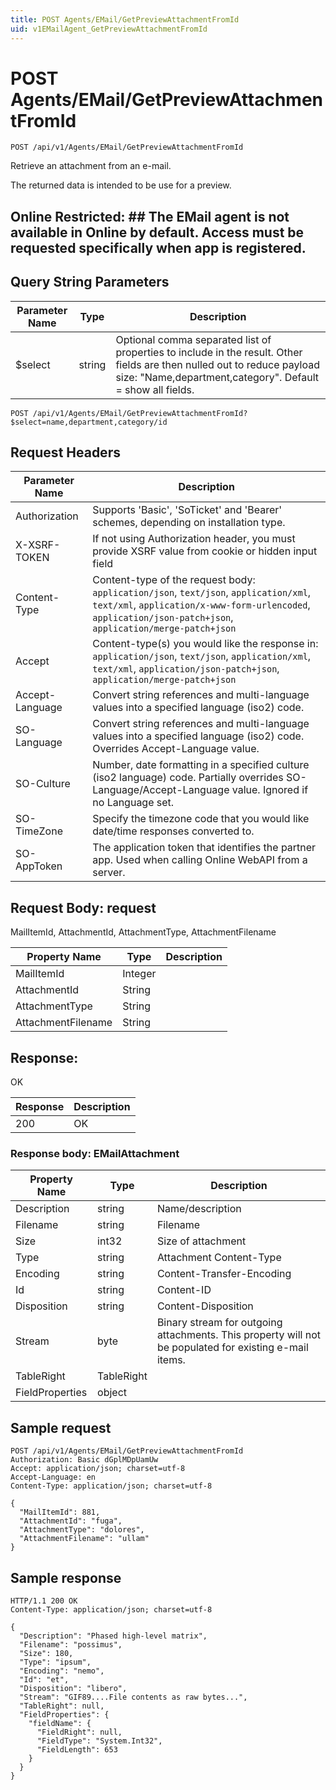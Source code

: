 ```yaml
---
title: POST Agents/EMail/GetPreviewAttachmentFromId
uid: v1EMailAgent_GetPreviewAttachmentFromId
---
```


# POST Agents/EMail/GetPreviewAttachmentFromId

```http
POST /api/v1/Agents/EMail/GetPreviewAttachmentFromId
```

Retrieve an attachment from an e-mail.


The returned data is intended to be use for a preview.


## Online Restricted: ## The EMail agent is not available in Online by default. Access must be requested specifically when app is registered.






## Query String Parameters

| Parameter Name | Type |  Description |
|----------------|------|--------------|
| $select | string |  Optional comma separated list of properties to include in the result. Other fields are then nulled out to reduce payload size: "Name,department,category". Default = show all fields. |

```http
POST /api/v1/Agents/EMail/GetPreviewAttachmentFromId?$select=name,department,category/id
```


## Request Headers

| Parameter Name | Description |
|----------------|-------------|
| Authorization  | Supports 'Basic', 'SoTicket' and 'Bearer' schemes, depending on installation type. |
| X-XSRF-TOKEN   | If not using Authorization header, you must provide XSRF value from cookie or hidden input field |
| Content-Type | Content-type of the request body: `application/json`, `text/json`, `application/xml`, `text/xml`, `application/x-www-form-urlencoded`, `application/json-patch+json`, `application/merge-patch+json` |
| Accept         | Content-type(s) you would like the response in: `application/json`, `text/json`, `application/xml`, `text/xml`, `application/json-patch+json`, `application/merge-patch+json` |
| Accept-Language | Convert string references and multi-language values into a specified language (iso2) code. |
| SO-Language | Convert string references and multi-language values into a specified language (iso2) code. Overrides Accept-Language value. |
| SO-Culture | Number, date formatting in a specified culture (iso2 language) code. Partially overrides SO-Language/Accept-Language value. Ignored if no Language set. |
| SO-TimeZone | Specify the timezone code that you would like date/time responses converted to. |
| SO-AppToken | The application token that identifies the partner app. Used when calling Online WebAPI from a server. |

## Request Body: request 

MailItemId, AttachmentId, AttachmentType, AttachmentFilename 

| Property Name | Type |  Description |
|----------------|------|--------------|
| MailItemId | Integer |  |
| AttachmentId | String |  |
| AttachmentType | String |  |
| AttachmentFilename | String |  |

## Response:

OK

| Response | Description |
|----------------|-------------|
| 200 | OK |

### Response body: EMailAttachment

| Property Name | Type |  Description |
|----------------|------|--------------|
| Description | string | Name/description |
| Filename | string | Filename |
| Size | int32 | Size of attachment |
| Type | string | Attachment Content-Type |
| Encoding | string | Content-Transfer-Encoding |
| Id | string | Content-ID |
| Disposition | string | Content-Disposition |
| Stream | byte | Binary stream for outgoing attachments. This property will not be populated for existing e-mail items. |
| TableRight | TableRight |  |
| FieldProperties | object |  |

## Sample request

```http!
POST /api/v1/Agents/EMail/GetPreviewAttachmentFromId
Authorization: Basic dGplMDpUamUw
Accept: application/json; charset=utf-8
Accept-Language: en
Content-Type: application/json; charset=utf-8

{
  "MailItemId": 881,
  "AttachmentId": "fuga",
  "AttachmentType": "dolores",
  "AttachmentFilename": "ullam"
}
```

## Sample response

```http_
HTTP/1.1 200 OK
Content-Type: application/json; charset=utf-8

{
  "Description": "Phased high-level matrix",
  "Filename": "possimus",
  "Size": 180,
  "Type": "ipsum",
  "Encoding": "nemo",
  "Id": "et",
  "Disposition": "libero",
  "Stream": "GIF89....File contents as raw bytes...",
  "TableRight": null,
  "FieldProperties": {
    "fieldName": {
      "FieldRight": null,
      "FieldType": "System.Int32",
      "FieldLength": 653
    }
  }
}
```